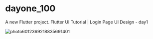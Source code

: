 # dayone_100

A new Flutter project.
Flutter UI Tutorial | Login Page UI Design - day1 


![photo6012369218835691401](https://user-images.githubusercontent.com/76075022/166137088-0bbdfe4e-ce98-4990-9f93-469d03ef5ad0.jpg)
